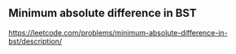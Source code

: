 ## Minimum absolute difference in BST
https://leetcode.com/problems/minimum-absolute-difference-in-bst/description/
